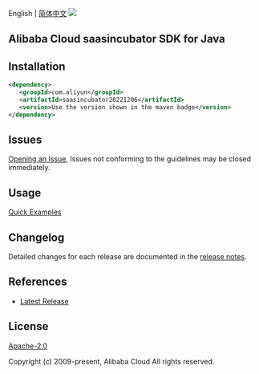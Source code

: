 English | [简体中文](README-CN.md)
![](https://aliyunsdk-pages.alicdn.com/icons/AlibabaCloud.svg)

## Alibaba Cloud saasincubator SDK for Java

## Installation

```xml
<dependency>
   <groupId>com.aliyun</groupId>
   <artifactId>saasincubator20221206</artifactId>
   <version>Use the version shown in the maven badge</version>
</dependency>
```

## Issues
[Opening an Issue](https://github.com/aliyun/alibabacloud-java-sdk/issues/new), Issues not conforming to the guidelines may be closed immediately.

## Usage
[Quick Examples](https://github.com/aliyun/alibabacloud-java-sdk/blob/master/docs/0-Examples-EN.md#quick-examples)

## Changelog
Detailed changes for each release are documented in the [release notes](./ChangeLog.txt).

## References
* [Latest Release](https://github.com/aliyun/alibabacloud-java-sdk/)

## License
[Apache-2.0](http://www.apache.org/licenses/LICENSE-2.0)

Copyright (c) 2009-present, Alibaba Cloud All rights reserved.